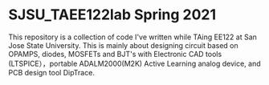 # SJSU_TAEE122lab Spring 2021
This repository is a collection of code I've written while TAing EE122 at San Jose State University. This is mainly about designing circuit based on OPAMPS, diodes, MOSFETs and BJT's with Electronic CAD tools (LTSPICE），portable ADALM2000(M2K) Active Learning analog device, and PCB design tool DipTrace.
